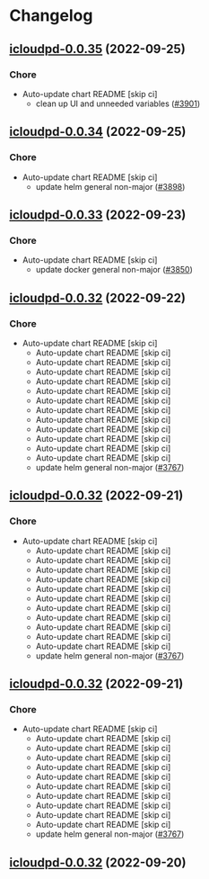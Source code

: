 # Changelog



## [icloudpd-0.0.35](https://github.com/truecharts/charts/compare/icloudpd-0.0.34...icloudpd-0.0.35) (2022-09-25)

### Chore

- Auto-update chart README [skip ci]
  - clean up UI and unneeded variables ([#3901](https://github.com/truecharts/charts/issues/3901))




## [icloudpd-0.0.34](https://github.com/truecharts/charts/compare/icloudpd-0.0.33...icloudpd-0.0.34) (2022-09-25)

### Chore

- Auto-update chart README [skip ci]
  - update helm general non-major ([#3898](https://github.com/truecharts/charts/issues/3898))




## [icloudpd-0.0.33](https://github.com/truecharts/charts/compare/icloudpd-0.0.32...icloudpd-0.0.33) (2022-09-23)

### Chore

- Auto-update chart README [skip ci]
  - update docker general non-major ([#3850](https://github.com/truecharts/charts/issues/3850))




## [icloudpd-0.0.32](https://github.com/truecharts/charts/compare/icloudpd-0.0.31...icloudpd-0.0.32) (2022-09-22)

### Chore

- Auto-update chart README [skip ci]
  - Auto-update chart README [skip ci]
  - Auto-update chart README [skip ci]
  - Auto-update chart README [skip ci]
  - Auto-update chart README [skip ci]
  - Auto-update chart README [skip ci]
  - Auto-update chart README [skip ci]
  - Auto-update chart README [skip ci]
  - Auto-update chart README [skip ci]
  - Auto-update chart README [skip ci]
  - Auto-update chart README [skip ci]
  - Auto-update chart README [skip ci]
  - Auto-update chart README [skip ci]
  - update helm general non-major ([#3767](https://github.com/truecharts/charts/issues/3767))




## [icloudpd-0.0.32](https://github.com/truecharts/charts/compare/icloudpd-0.0.31...icloudpd-0.0.32) (2022-09-21)

### Chore

- Auto-update chart README [skip ci]
  - Auto-update chart README [skip ci]
  - Auto-update chart README [skip ci]
  - Auto-update chart README [skip ci]
  - Auto-update chart README [skip ci]
  - Auto-update chart README [skip ci]
  - Auto-update chart README [skip ci]
  - Auto-update chart README [skip ci]
  - Auto-update chart README [skip ci]
  - Auto-update chart README [skip ci]
  - Auto-update chart README [skip ci]
  - Auto-update chart README [skip ci]
  - update helm general non-major ([#3767](https://github.com/truecharts/charts/issues/3767))




## [icloudpd-0.0.32](https://github.com/truecharts/charts/compare/icloudpd-0.0.31...icloudpd-0.0.32) (2022-09-21)

### Chore

- Auto-update chart README [skip ci]
  - Auto-update chart README [skip ci]
  - Auto-update chart README [skip ci]
  - Auto-update chart README [skip ci]
  - Auto-update chart README [skip ci]
  - Auto-update chart README [skip ci]
  - Auto-update chart README [skip ci]
  - Auto-update chart README [skip ci]
  - Auto-update chart README [skip ci]
  - Auto-update chart README [skip ci]
  - Auto-update chart README [skip ci]
  - update helm general non-major ([#3767](https://github.com/truecharts/charts/issues/3767))




## [icloudpd-0.0.32](https://github.com/truecharts/charts/compare/icloudpd-0.0.31...icloudpd-0.0.32) (2022-09-20)

